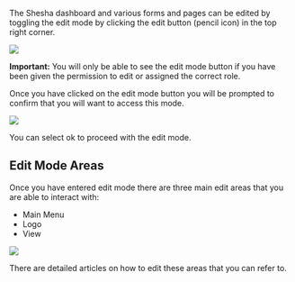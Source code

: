 The Shesha dashboard and various forms and pages can be edited by toggling the edit mode by clicking the edit button (pencil icon) in the top right corner.

![](https://github.com/Boxfusion/shesha-docs/blob/main/docs/assets/toggleandviewImages/TEMImage1.png?raw=true)

**Important:** You will only be able to see the edit mode button if you have been given the permission to edit or assigned the correct role.

Once you have clicked on the edit mode button you will be prompted to confirm that you will want to access this mode.

![](https://github.com/Boxfusion/shesha-docs/blob/main/docs/assets/toggleandviewImages/TEMImage2.png?raw=true)

You can select ok to proceed with the edit mode.

## Edit Mode Areas

Once you have entered edit mode there are three main edit areas that you are able to interact with:

- Main Menu
- Logo
- View

![](https://github.com/Boxfusion/shesha-docs/blob/main/docs/assets/toggleandviewImages/TEMImage3.png?raw=true)

There are detailed articles on how to edit these areas that you can refer to.
